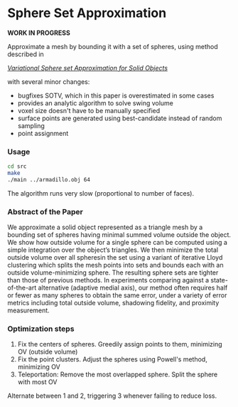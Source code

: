# Sphere Set Approximation

**WORK IN PROGRESS**

Approximate a mesh by bounding it with a set of spheres, using method described in

[*Variational Sphere set Approximation for Solid Objects*](http://dx.doi.org/10.1007/s00371-006-0052-0)

with several minor changes:

- bugfixes SOTV, which in this paper is overestimated in some cases
- provides an analytic algorithm to solve swing volume
- voxel size doesn't have to be manually specified
- surface points are generated using best-candidate instead of random sampling 
- point assignment

### Usage

```bash
cd src
make
./main ../armadillo.obj 64
```

The algorithm runs very slow (proportional to number of faces).

### Abstract of the Paper

We approximate a solid object represented as a triangle mesh by a bounding set of spheres having minimal summed volume outside the object. We show how outside volume for a single sphere can be computed using a simple integration over the object’s triangles. We then minimize the total outside volume over all spheresin the set using a variant of iterative Lloyd clustering which splits the mesh points into sets and bounds each with an outside volume-minimizing sphere. The resulting sphere sets are tighter than those of previous methods. In experiments comparing against a state-of-the-art alternative (adaptive medial axis), our method often requires half or fewer as many spheres to obtain the same error, under a variety of error metrics including total outside volume, shadowing fidelity, and proximity measurement.

### Optimization steps

1. Fix the centers of spheres. Greedily assign points to them, minimizing OV (outside volume)
2. Fix the point clusters. Adjust the spheres using Powell's method, minimizing OV
3. Teleportation: Remove the most overlapped sphere. Split the sphere with most OV

Alternate between 1 and 2, triggering 3 whenever failing to reduce loss.

